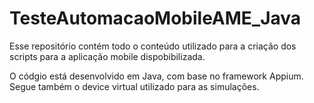# TesteAutomacaoMobileAME_Java
 
Esse repositório contém todo o conteúdo utilizado para a criação dos scripts para a aplicação mobile dispobibilizada.

O códgio está desenvolvido em Java, com base no framework Appium. Segue também o device virtual utilizado para as simulações.
